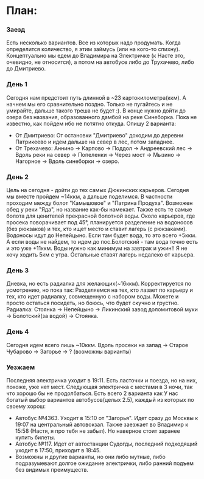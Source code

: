 # План:


### Заезд
Есть несколько вариантов. Все из которых надо продумать. Когда определится количество, я этим займусь (или на кого-то спихну).
Концептуально мы едем до Владимира на Электричке (к Насте это, очевидно, не относится), а потом на автобусе либо до Трухачево, либо до Дмитриево.

### День 1
Сегодня нам предстоит путь длинной в ~23 картокилометра(ккм). А начнем мы его сравнительно поздно. Только не пугайтесь и не умирайте, дальше такого треша не будет :). В конце нужно дойти до озера без названия, образованного дамбой на реке Синеборка.
Пока не известно, как пойдем ибо не потятно откуда. Опишу 2 варианта:
- От Дмитриево: От остановки "Дмитриево" доходим до деревни Патрикеево и идем дальше на север в лес, потом западнее. 
- От Трехачево: Аннино -> Карпово -> Поддол -> Андреевский лес -> Вдоль реки на север -> Попеленки -> Через мост -> Мызино -> Нагорное -> Вдоль синеборки -> озеро.


### День 2
Цель на сегодня - дойти до тех самых Дюкинских карьеров. Сегодня мы вместе пройдем ~14ккм, а дальше поделимся. В частности проходим между болот "Камышовое" и "Патрина Продуха". Возможен обед у реки "Яда", но название как-бы намекает. Также есть те самые болота для ценителей прекрасной болотной воды.
Около карьеров, где просека поворачивает под 45°, планируется разделение на водоносов (без рюкзаков) и тех, кто ищет место и ставит лагерь (с рюкзаками).
Водоносы идут до Непейцыно. Если там будет вода, то это всего +5ккм.  А если воды не найдем, то идем до пос.Болотский - там вода точно есть и это уже +11ккм. Воды нужно как минимум на завтрак и ужин!! Я не хочу ходить 5км с утра.
Остальные ставят лагерь недалеко от карьера.


### День 3
Дневка, но есть радиалка для желающих(~16ккм). Корректируется по усмотрению, но пока так:
Разделяемся на тех, кто лазает по карьеру и тех, кто идет радиалку, совмещенную с набором воды. Можете и просто остаться посидеть, но боюсь, что будет скучно и грустно.
Радиалка: Стоянка -> Непейцыно -> Ликинский завод доломитовой муки -> Болотский(за водой) -> Стоянка.


### День 4
Сегодня идем всего лишь ~10ккм.
Вдоль просеки на запад -> Старое Чубарово -> Загорье -> ? (возможны варианты)

### Уезжаем
Последняя электричка уходит в 19:11. Есть ласточки и поезда, но на них, похоже, уже нет мест. Следующая электричка с местами в 3 ночи, так что хорошо бы не продолбаться. Есть всего 2 варианта как
У нас богатый выбор вариантов автобусов(целых 2.5), каждый из которых по своему хорош:
- Автобус №4363. Уходит в 15:10 от "Загорья". Идет сразу до Москвы к 19:07 на центральный автовокзал. Также заезжает во Владимир к 15:58 (Настя, я про тебя не забыл). Но наверное стоит заранее купить билеты.
- Автобус №117. Идет от автостанции Судогды, последний подходящий уходит в 17:50, приходит в 18:45. 
- Возможны и другие варианты, но они либо мутные, либо подразумевают долгое ожидание электрички, либо ранний подъем без видимых преимуществ.

